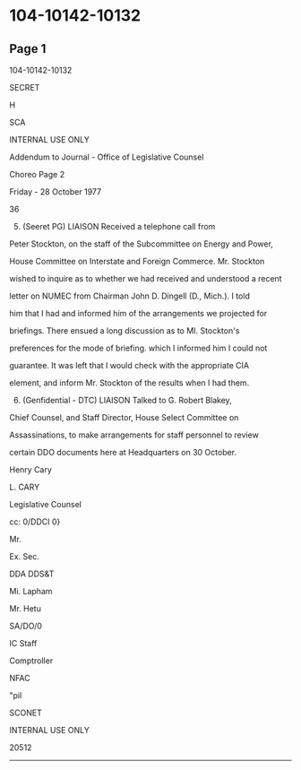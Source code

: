 # 104-10142-10132

## Page 1

104-10142-10132

SECRET

H

SCA

INTERNAL USE ONLY

Addendum to Journal - Office of Legislative Counsel

Choreo Page 2

Friday - 28 October 1977

36

5. (Seeret PG) LIAISON Received a telephone call from

Peter Stockton, on the staff of the Subcommittee on Energy and Power,

House Committee on Interstate and Foreign Commerce. Mr. Stockton

wished to inquire as to whether we had received and understood a recent

letter on NUMEC from Chairman John D. Dingell (D., Mich.). I told

him that I had and informed him of the arrangements we projected for

briefings. There ensued a long discussion as to MI. Stockton's

preferences for the mode of briefing. which I informed him I could not

guarantee. It was left that I would check with the appropriate CIA

element, and inform Mr. Stockton of the results when I had them.

6. (Genfidential - DTC) LIAISON Talked to G. Robert Blakey,

Chief Counsel, and Staff Director, House Select Committee on

Assassinations, to make arrangements for staff personnel to review

certain DDO documents here at Headquarters on 30 October.

Henry Cary

L. CARY

Legislative Counsel

cc: 0/DDCI 0}

Mr.

Ex. Sec.

DDA DDS&T

Mi. Lapham

Mr. Hetu

SA/DO/0

IC Staff

Comptroller

NFAC

"pil

SCONET

INTERNAL USE ONLY

20512

---

